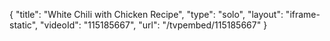 {
    "title": "White Chili with Chicken Recipe",
    "type": "solo",
    "layout": "iframe-static",
    "videoId": "115185667",
    "url": "\/tvpembed\/115185667"
}
